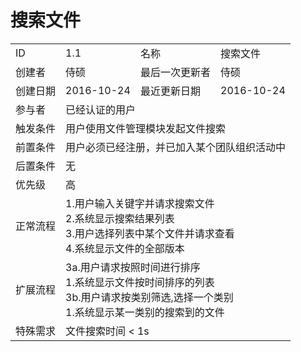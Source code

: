 # 搜索文件
<table>
<tbody>
<tr><td>ID</td><td>1.1</td><td>名称</td><td>搜索文件</td></tr>
<tr><td>创建者</td><td>侍硕</td><td>最后一次更新者</td><td>侍硕</td></tr>
<tr><td>创建日期</td><td>2016-10-24</td><td>最近更新日期</td><td>2016-10-24</td></tr>
<tr><td>参与者</td><td colspan="3">已经认证的用户</td></tr>
<tr><td>触发条件</td><td colspan="3">用户使用文件管理模块发起文件搜索</td></tr>
<tr><td>前置条件</td><td colspan="3">用户必须已经注册，并已加入某个团队组织活动中</td></tr>
<tr><td>后置条件</td><td colspan="3">无</td></tr>
<tr><td>优先级</td><td colspan="3">高</td></tr>
<tr><td>正常流程</td><td colspan="3">
1.用户输入关键字并请求搜索文件<br>
2.系统显示搜索结果列表<br>
3.用户选择列表中某个文件并请求查看<br>
4.系统显示文件的全部版本<br>
</td></tr>
<tr><td>扩展流程</td><td colspan="3">
3a.用户请求按照时间进行排序<br>
1.系统显示文件按时间排序的列表<br>
3b.用户请求按类别筛选,选择一个类别<br>
1.系统显示某一类别的搜索到的文件
</td></tr>

<tr><td>特殊需求</td>
<td colspan="3">
文件搜索时间 < 1s
</td>
</tbody>
</table>
